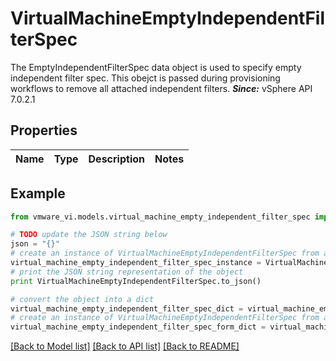 # VirtualMachineEmptyIndependentFilterSpec

The EmptyIndependentFilterSpec data object is used to specify empty independent filter spec.  This obejct is passed during provisioning workflows to remove all attached independent filters.  ***Since:*** vSphere API 7.0.2.1 

## Properties
Name | Type | Description | Notes
------------ | ------------- | ------------- | -------------

## Example

```python
from vmware_vi.models.virtual_machine_empty_independent_filter_spec import VirtualMachineEmptyIndependentFilterSpec

# TODO update the JSON string below
json = "{}"
# create an instance of VirtualMachineEmptyIndependentFilterSpec from a JSON string
virtual_machine_empty_independent_filter_spec_instance = VirtualMachineEmptyIndependentFilterSpec.from_json(json)
# print the JSON string representation of the object
print VirtualMachineEmptyIndependentFilterSpec.to_json()

# convert the object into a dict
virtual_machine_empty_independent_filter_spec_dict = virtual_machine_empty_independent_filter_spec_instance.to_dict()
# create an instance of VirtualMachineEmptyIndependentFilterSpec from a dict
virtual_machine_empty_independent_filter_spec_form_dict = virtual_machine_empty_independent_filter_spec.from_dict(virtual_machine_empty_independent_filter_spec_dict)
```
[[Back to Model list]](../README.md#documentation-for-models) [[Back to API list]](../README.md#documentation-for-api-endpoints) [[Back to README]](../README.md)



